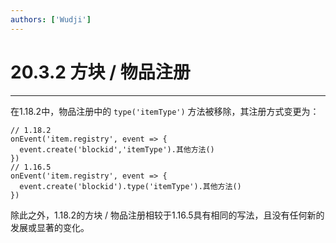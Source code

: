 ```yaml
---
authors: ['Wudji']
---
```


# 20.3.2 方块 / 物品注册

***

在1.18.2中，物品注册中的 `type('itemType')` 方法被移除，其注册方式变更为：

```
// 1.18.2
onEvent('item.registry', event => {
  event.create('blockid','itemType').其他方法()
})
// 1.16.5
onEvent('item.registry', event => {
  event.create('blockid').type('itemType').其他方法()
})
```

除此之外，1.18.2的方块 / 物品注册相较于1.16.5具有相同的写法，且没有任何新的发展或显著的变化。
